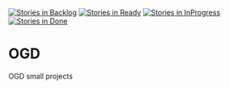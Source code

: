 [![Stories in Backlog](https://badge.waffle.io/McChubby/OGD.png?label=ready&title=Backlog)](https://waffle.io/McChubby/OGD?utm_source=badge)
[![Stories in Ready](https://badge.waffle.io/McChubby/OGD.svg?label=ready&title=Ready)](http://waffle.io/McChubby/OGD?utm_source=badge)
[![Stories in InProgress](https://badge.waffle.io/McChubby/OGD.svg?label=ready&title=InProgress)](http://waffle.io/McChubby/OGD?utm_source=badge)
[![Stories in Done](https://badge.waffle.io/McChubby/OGD.svg?label=ready&title=Done)](http://waffle.io/McChubby/OGD?utm_source=badge)
# OGD
OGD small projects
